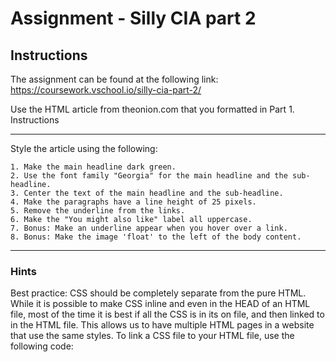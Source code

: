 # Assignment - Silly CIA part 2

## Instructions

The assignment can be found at the following link: https://coursework.vschool.io/silly-cia-part-2/

Use the HTML article from theonion.com that you formatted in Part 1.
Instructions

---

Style the article using the following:

    1. Make the main headline dark green. 
    2. Use the font family "Georgia" for the main headline and the sub-headline. 
    3. Center the text of the main headline and the sub-headline. 
    4. Make the paragraphs have a line height of 25 pixels.
    5. Remove the underline from the links.
    6. Make the "You might also like" label all uppercase.
    7. Bonus: Make an underline appear when you hover over a link.
    8. Bonus: Make the image 'float' to the left of the body content.

---

### Hints

Best practice: CSS should be completely separate from the pure HTML. While it is possible to make CSS inline and even in the HEAD of an HTML file, most of the time it is best if all the CSS is in its on file, and then linked to in the HTML file. This allows us to have multiple HTML pages in a website that use the same styles. To link a CSS file to your HTML file, use the following code:

<link href="path_to_your_css_file" rel="stylesheet">

